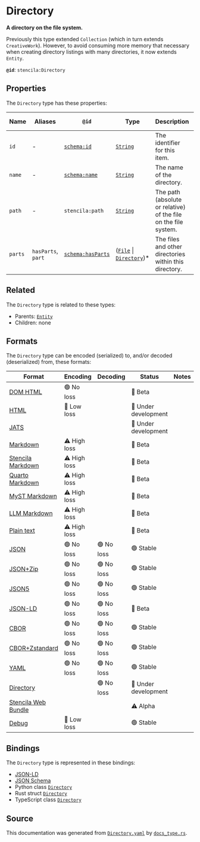 # Directory

**A directory on the file system.**

Previously this type extended `Collection` (which in turn extends `CreativeWork`).
However, to avoid consuming more memory that necessary when creating directory listings
with many directories, it now extends `Entity`.


**`@id`**: `stencila:Directory`

## Properties

The `Directory` type has these properties:

| Name    | Aliases            | `@id`                                            | Type                                                                                                                                                                                                      | Description                                                     | Inherited from                                                                                   |
| ------- | ------------------ | ------------------------------------------------ | --------------------------------------------------------------------------------------------------------------------------------------------------------------------------------------------------------- | --------------------------------------------------------------- | ------------------------------------------------------------------------------------------------ |
| `id`    | -                  | [`schema:id`](https://schema.org/id)             | [`String`](https://github.com/stencila/stencila/blob/main/docs/reference/schema/data/string.md)                                                                                                           | The identifier for this item.                                   | [`Entity`](https://github.com/stencila/stencila/blob/main/docs/reference/schema/other/entity.md) |
| `name`  | -                  | [`schema:name`](https://schema.org/name)         | [`String`](https://github.com/stencila/stencila/blob/main/docs/reference/schema/data/string.md)                                                                                                           | The name of the directory.                                      | -                                                                                                |
| `path`  | -                  | `stencila:path`                                  | [`String`](https://github.com/stencila/stencila/blob/main/docs/reference/schema/data/string.md)                                                                                                           | The path (absolute or relative) of the file on the file system. | -                                                                                                |
| `parts` | `hasParts`, `part` | [`schema:hasParts`](https://schema.org/hasParts) | ([`File`](https://github.com/stencila/stencila/blob/main/docs/reference/schema/works/file.md) \| [`Directory`](https://github.com/stencila/stencila/blob/main/docs/reference/schema/works/directory.md))* | The files and other directories within this directory.          | -                                                                                                |

## Related

The `Directory` type is related to these types:

- Parents: [`Entity`](https://github.com/stencila/stencila/blob/main/docs/reference/schema/other/entity.md)
- Children: none

## Formats

The `Directory` type can be encoded (serialized) to, and/or decoded (deserialized) from, these formats:

| Format                                                                                               | Encoding     | Decoding  | Status              | Notes |
| ---------------------------------------------------------------------------------------------------- | ------------ | --------- | ------------------- | ----- |
| [DOM HTML](https://github.com/stencila/stencila/blob/main/docs/reference/formats/dom.html.md)        | 🟢 No loss    |           | 🔶 Beta              |       |
| [HTML](https://github.com/stencila/stencila/blob/main/docs/reference/formats/html.md)                | 🔷 Low loss   |           | 🚧 Under development |       |
| [JATS](https://github.com/stencila/stencila/blob/main/docs/reference/formats/jats.md)                |              |           | 🚧 Under development |       |
| [Markdown](https://github.com/stencila/stencila/blob/main/docs/reference/formats/markdown.md)        | ⚠️ High loss |           | 🔶 Beta              |       |
| [Stencila Markdown](https://github.com/stencila/stencila/blob/main/docs/reference/formats/smd.md)    | ⚠️ High loss |           | 🔶 Beta              |       |
| [Quarto Markdown](https://github.com/stencila/stencila/blob/main/docs/reference/formats/qmd.md)      | ⚠️ High loss |           | 🔶 Beta              |       |
| [MyST Markdown](https://github.com/stencila/stencila/blob/main/docs/reference/formats/myst.md)       | ⚠️ High loss |           | 🔶 Beta              |       |
| [LLM Markdown](https://github.com/stencila/stencila/blob/main/docs/reference/formats/llmd.md)        | ⚠️ High loss |           | 🔶 Beta              |       |
| [Plain text](https://github.com/stencila/stencila/blob/main/docs/reference/formats/text.md)          | ⚠️ High loss |           | 🔶 Beta              |       |
| [JSON](https://github.com/stencila/stencila/blob/main/docs/reference/formats/json.md)                | 🟢 No loss    | 🟢 No loss | 🟢 Stable            |       |
| [JSON+Zip](https://github.com/stencila/stencila/blob/main/docs/reference/formats/json.zip.md)        | 🟢 No loss    | 🟢 No loss | 🟢 Stable            |       |
| [JSON5](https://github.com/stencila/stencila/blob/main/docs/reference/formats/json5.md)              | 🟢 No loss    | 🟢 No loss | 🟢 Stable            |       |
| [JSON-LD](https://github.com/stencila/stencila/blob/main/docs/reference/formats/jsonld.md)           | 🟢 No loss    | 🟢 No loss | 🔶 Beta              |       |
| [CBOR](https://github.com/stencila/stencila/blob/main/docs/reference/formats/cbor.md)                | 🟢 No loss    | 🟢 No loss | 🟢 Stable            |       |
| [CBOR+Zstandard](https://github.com/stencila/stencila/blob/main/docs/reference/formats/cbor.zstd.md) | 🟢 No loss    | 🟢 No loss | 🟢 Stable            |       |
| [YAML](https://github.com/stencila/stencila/blob/main/docs/reference/formats/yaml.md)                | 🟢 No loss    | 🟢 No loss | 🟢 Stable            |       |
| [Directory](https://github.com/stencila/stencila/blob/main/docs/reference/formats/directory.md)      |              | 🟢 No loss | 🚧 Under development |       |
| [Stencila Web Bundle](https://github.com/stencila/stencila/blob/main/docs/reference/formats/swb.md)  |              |           | ⚠️ Alpha            |       |
| [Debug](https://github.com/stencila/stencila/blob/main/docs/reference/formats/debug.md)              | 🔷 Low loss   |           | 🟢 Stable            |       |

## Bindings

The `Directory` type is represented in these bindings:

- [JSON-LD](https://stencila.org/Directory.jsonld)
- [JSON Schema](https://stencila.org/Directory.schema.json)
- Python class [`Directory`](https://github.com/stencila/stencila/blob/main/python/python/stencila/types/directory.py)
- Rust struct [`Directory`](https://github.com/stencila/stencila/blob/main/rust/schema/src/types/directory.rs)
- TypeScript class [`Directory`](https://github.com/stencila/stencila/blob/main/ts/src/types/Directory.ts)

## Source

This documentation was generated from [`Directory.yaml`](https://github.com/stencila/stencila/blob/main/schema/Directory.yaml) by [`docs_type.rs`](https://github.com/stencila/stencila/blob/main/rust/schema-gen/src/docs_type.rs).
